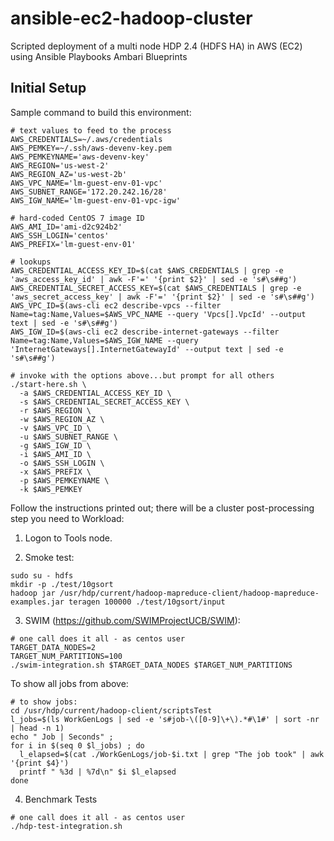 # ansible-ec2-hadoop-cluster

Scripted deployment of a multi node HDP 2.4 (HDFS HA) in AWS (EC2) using
Ansible Playbooks
Ambari Blueprints

## Initial Setup

Sample command to build this environment:

```
# text values to feed to the process
AWS_CREDENTIALS=~/.aws/credentials
AWS_PEMKEY=~/.ssh/aws-devenv-key.pem
AWS_PEMKEYNAME='aws-devenv-key'
AWS_REGION='us-west-2'
AWS_REGION_AZ='us-west-2b'
AWS_VPC_NAME='lm-guest-env-01-vpc'
AWS_SUBNET_RANGE='172.20.242.16/28'
AWS_IGW_NAME='lm-guest-env-01-vpc-igw'

# hard-coded CentOS 7 image ID
AWS_AMI_ID='ami-d2c924b2'
AWS_SSH_LOGIN='centos'
AWS_PREFIX='lm-guest-env-01'

# lookups
AWS_CREDENTIAL_ACCESS_KEY_ID=$(cat $AWS_CREDENTIALS | grep -e 'aws_access_key_id' | awk -F'=' '{print $2}' | sed -e 's#\s##g')
AWS_CREDENTIAL_SECRET_ACCESS_KEY=$(cat $AWS_CREDENTIALS | grep -e 'aws_secret_access_key' | awk -F'=' '{print $2}' | sed -e 's#\s##g')
AWS_VPC_ID=$(aws-cli ec2 describe-vpcs --filter Name=tag:Name,Values=$AWS_VPC_NAME --query 'Vpcs[].VpcId' --output text | sed -e 's#\s##g')
AWS_IGW_ID=$(aws-cli ec2 describe-internet-gateways --filter Name=tag:Name,Values=$AWS_IGW_NAME --query 'InternetGateways[].InternetGatewayId' --output text | sed -e 's#\s##g')

# invoke with the options above...but prompt for all others
./start-here.sh \
  -a $AWS_CREDENTIAL_ACCESS_KEY_ID \
  -s $AWS_CREDENTIAL_SECRET_ACCESS_KEY \
  -r $AWS_REGION \
  -w $AWS_REGION_AZ \
  -v $AWS_VPC_ID \
  -u $AWS_SUBNET_RANGE \
  -g $AWS_IGW_ID \
  -i $AWS_AMI_ID \
  -o $AWS_SSH_LOGIN \
  -x $AWS_PREFIX \
  -p $AWS_PEMKEYNAME \
  -k $AWS_PEMKEY
```

Follow the instructions printed out; there will be a cluster post-processing step you need to
Workload:

1. Logon to Tools node.

2. Smoke test:

```
sudo su - hdfs
mkdir -p ./test/10gsort
hadoop jar /usr/hdp/current/hadoop-mapreduce-client/hadoop-mapreduce-examples.jar teragen 100000 ./test/10gsort/input
```

3. SWIM (https://github.com/SWIMProjectUCB/SWIM):

```
# one call does it all - as centos user
TARGET_DATA_NODES=2
TARGET_NUM_PARTITIONS=100
./swim-integration.sh $TARGET_DATA_NODES $TARGET_NUM_PARTITIONS
```

To show all jobs from above:

```
# to show jobs:
cd /usr/hdp/current/hadoop-client/scriptsTest
l_jobs=$(ls WorkGenLogs | sed -e 's#job-\([0-9]\+\).*#\1#' | sort -nr | head -n 1)
echo " Job | Seconds" ;
for i in $(seq 0 $l_jobs) ; do
  l_elapsed=$(cat ./WorkGenLogs/job-$i.txt | grep "The job took" | awk '{print $4}')
  printf " %3d | %7d\n" $i $l_elapsed
done
```

4. Benchmark Tests

```
# one call does it all - as centos user
./hdp-test-integration.sh
```



